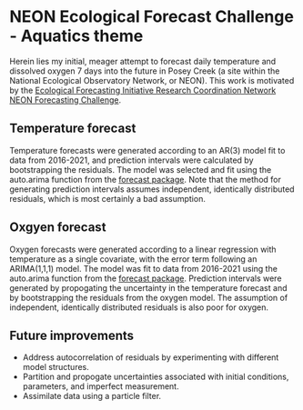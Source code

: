 # NEON Ecological Forecast Challenge - Aquatics theme

Herein lies my initial, meager attempt to forecast daily temperature and dissolved oxygen 7 days into the future in Posey Creek (a site within the National Ecological Observatory Network, or NEON). This work is motivated by the [Ecological Forecasting Initiative Research Coordination Network NEON Forecasting Challenge](https://ecoforecast.org/efi-rcn-forecast-challenges/). 

## Temperature forecast
Temperature forecasts were generated according to an AR(3) model fit to data from 2016-2021, and prediction intervals were calculated by bootstrapping the residuals. The model was selected and fit using the auto.arima function from the [forecast package](https://cran.r-project.org/web/packages/forecast/index.html). Note that the method for generating prediction intervals assumes independent, identically distributed residuals, which is most certainly a bad assumption. 

## Oxgyen forecast
Oxygen forecasts were generated according to a linear regression with temperature as a single covariate, with the error term following an ARIMA(1,1,1) model. The model was fit to data from 2016-2021 using the auto.arima function from the [forecast package](https://cran.r-project.org/web/packages/forecast/index.html). Prediction intervals were generated by propogating the uncertainty in the temperature forecast and by bootstrapping the residuals from the oxygen model. The assumption of independent, identically distributed residuals is also poor for oxygen.

## Future improvements
- Address autocorrelation of residuals by experimenting with different model structures.
- Partition and propogate uncertainties associated with initial conditions, parameters, and imperfect measurement.
- Assimilate data using a particle filter.

